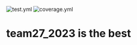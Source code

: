 ![test.yml](https://code.harvard.edu/CS107/team27_2023/actions/workflows/tests.yml/badge.svg)
![coverage.yml](https://code.harvard.edu/CS107/team27_2023/actions/workflows/coverage.yml/badge.svg)

# team27_2023 is the best 
